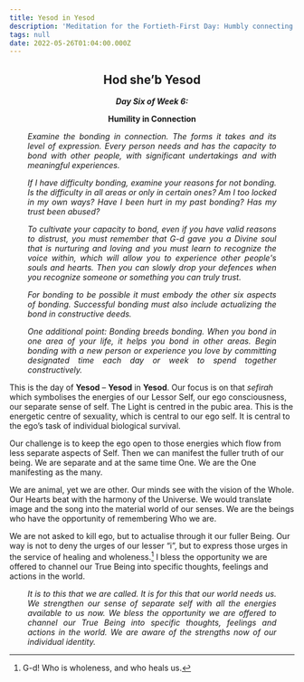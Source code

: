 ```yaml
---
title: Yesod in Yesod
description: 'Meditation for the Fortieth-First Day: Humbly connecting'
tags: null
date: 2022-05-26T01:04:00.000Z
---
```


<div style="font-weight: bold; text-align:center">

<h2>Hod she’b Yesod</h2>
<i>Day Six of Week 6:</i> 
<p>Humility in Connection</p>

</div>

<div style="text-align: justify; margin-left: 2rem; margin-right: 2rem; font-style:italic; font-style: italic">

Examine the bonding in connection. The forms it takes and its level of expression. Every person needs and has the capacity to bond with other people, with significant undertakings and with meaningful experiences.

If I have difficulty bonding, examine your reasons for not bonding. Is the difficulty in all areas or only in certain ones? Am I too locked in my own ways? Have I been hurt in my past bonding? Has my trust been abused?

To cultivate your capacity to bond, even if you have valid reasons to distrust, you must remember that G-d gave you a Divine soul that is nurturing and loving and you must learn to recognize the voice within, which will allow you to experience other people's souls and hearts. Then you can slowly drop your defences when you recognize someone or something you can truly trust.

For bonding to be possible it must embody the other six aspects of bonding. Successful bonding must also include actualizing the bond in constructive deeds.

One additional point: Bonding breeds bonding. When you bond in one area of your life, it helps you bond in other areas.
Begin bonding with a new person or experience you love by committing designated time each day or week to spend together constructively.

</div>

This is the day of **Yesod** – **Yesod** in **Yesod**. Our focus is on that _sefirah_ which symbolises the energies of our Lessor Self, our ego consciousness, our separate sense of self. The Light is centred in the pubic area. This is the energetic centre of sexuality, which is central to our ego self. It is central to the ego’s task of individual biological survival.

Our challenge is to keep the ego open to those energies which flow from less separate aspects of Self. Then we can manifest the fuller truth of our being. We are separate and at the same time One. We are the One manifesting as the many.

We are animal, yet we are other. Our minds see with the vision of the Whole. Our Hearts beat with the harmony of the Universe. We would translate image and the song into the material world of our senses. We are the beings who have the opportunity of remembering Who we are.

We are not asked to kill ego, but to actualise through it our fuller Being. Our way is not to deny the urges of our lesser “i”, but to express those urges in the service of healing and wholeness.[^1] I bless the opportunity we are offered to channel our True Being into specific thoughts, feelings and actions in the world.

<div style="text-align: justify; margin-left: 2rem; margin-right: 2rem; font-style:italic; font-style: italic">

It is to this that we are called. It is for this that our world needs us. We strengthen our sense of separate self with all the energies available to us now. We bless the opportunity we are offered to channel our True Being into specific thoughts, feelings and actions in the world. We are aware of the strengths now of our individual identity.

</div>

[^1]: G-d! Who is wholeness, and who heals us.
